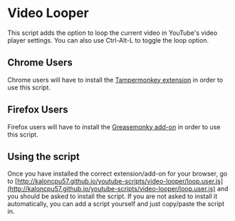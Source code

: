 # Video Looper
This script adds the option to loop the current video in YouTube's video player settings. You can also use Ctrl-Alt-L to toggle the loop option.

## Chrome Users
Chrome users will have to install the [Tampermonkey extension](https://chrome.google.com/webstore/detail/tampermonkey/dhdgffkkebhmkfjojejmpbldmpobfkfo?hl=en) in order to use this script.

## Firefox Users
Firefox users will have to install the [Greasemonky add-on](https://addons.mozilla.org/en-US/firefox/addon/greasemonkey/) in order to use this script.

## Using the script
Once you have installed the correct extension/add-on for your browser, go to [http://kaloncpu57.github.io/youtube-scripts/video-looper/loop.user.js](http://kaloncpu57.github.io/youtube-scripts/video-looper/loop.user.js) and you should be asked to install the script. If you are not asked to install it automatically, you can add a script yourself and just copy/paste the script in.
